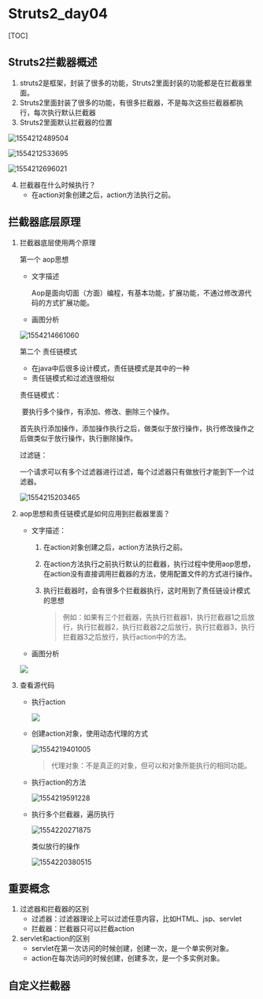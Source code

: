 # Struts2_day04

[TOC]


## Struts2拦截器概述

1. struts2是框架，封装了很多的功能，Struts2里面封装的功能都是在拦截器里面。
2. Struts2里面封装了很多的功能，有很多拦截器，不是每次这些拦截器都执行，每次执行默认拦截器
3. Struts2里面默认拦截器的位置

![1554212489504](https://github.com/xuxueli982/Learning-notes/blob/master/FrameWrok_notes/Struts2_day04.assets/1554212489504.png)

![1554212533695](https://github.com/xuxueli982/Learning-notes/blob/master/FrameWrok_notes/Struts2_day04.assets/1554212533695.png)

![1554212696021](https://github.com/xuxueli982/Learning-notes/blob/master/FrameWrok_notes/Struts2_day04.assets/1554212696021.png)

4. 拦截器在什么时候执行？
   - 在action对象创建之后，action方法执行之前。

## 拦截器底层原理

1. 拦截器底层使用两个原理

   第一个 aop思想

   - 文字描述

     Aop是面向切面（方面）编程，有基本功能，扩展功能，不通过修改源代码的方式扩展功能。

   - 画图分析

   ![1554214661060](https://github.com/xuxueli982/Learning-notes/blob/master/FrameWrok_notes/Struts2_day04.assets/Aop%E6%80%9D%E6%83%B3.png)

   第二个 责任链模式

   - 在java中后很多设计模式，责任链模式是其中的一种
   - 责任链模式和过滤连很相似

   责任链模式：

   ​	要执行多个操作，有添加、修改、删除三个操作。

   首先执行添加操作，添加操作执行之后，做类似于放行操作，执行修改操作之后做类似于放行操作，执行删除操作。

   过滤链：

   ​	一个请求可以有多个过滤器进行过滤，每个过滤器只有做放行才能到下一个过滤器。

   ![1554215203465](https://github.com/xuxueli982/Learning-notes/blob/master/FrameWrok_notes/Struts2_day04.assets/1554215203465.png)

2. aop思想和责任链模式是如何应用到拦截器里面？

   - 文字描述：

     1. 在action对象创建之后，action方法执行之前。

     2. 在action方法执行之前执行默认的拦截器，执行过程中使用aop思想，在action没有直接调用拦截器的方法，使用配置文件的方式进行操作。

     3. 执行拦截器时，会有很多个拦截器执行，这时用到了责任链设计模式的思想

        > 例如：如果有三个拦截器，先执行拦截器1，执行拦截器1之后放行，执行拦截器2，执行拦截器2之后放行，执行拦截器3，执行拦截器3之后放行，执行action中的方法。

   - 画图分析

   ![](https://github.com/xuxueli982/Learning-notes/blob/master/FrameWrok_notes/Struts2_day04.assets/%E6%8B%A6%E6%88%AA%E5%99%A8%E7%9A%84%E6%89%A7%E8%A1%8C%E8%BF%87%E7%A8%8B.png)

3. 查看源代码

   - 执行action

     ![](https://github.com/xuxueli982/Learning-notes/blob/master/FrameWrok_notes/Struts2_day04.assets/1554219043772.png)

   - 创建action对象，使用动态代理的方式

     ![1554219401005](https://github.com/xuxueli982/Learning-notes/blob/master/FrameWrok_notes/Struts2_day04.assets/1554219401005.png)

     > 代理对象：不是真正的对象，但可以和对象所能执行的相同功能。

   - 执行action的方法

     ![1554219591228](https://github.com/xuxueli982/Learning-notes/blob/master/FrameWrok_notes/Struts2_day04.assets/1554219591228.png)

   - 执行多个拦截器，遍历执行

     ![1554220271875](https://github.com/xuxueli982/Learning-notes/blob/master/FrameWrok_notes/Struts2_day04.assets/1554220271875.png)

     类似放行的操作

     ![1554220380515](https://github.com/xuxueli982/Learning-notes/blob/master/FrameWrok_notes/Struts2_day04.assets/1554220380515.png)

## 重要概念

1. 过滤器和拦截器的区别
   - 过滤器：过滤器理论上可以过滤任意内容，比如HTML、jsp、servlet
   - 拦截器：拦截器只可以拦截action
2. servlet和action的区别
   - servlet在第一次访问的时候创建，创建一次，是一个单实例对象。
   - action在每次访问的时候创建，创建多次，是一个多实例对象。

## 自定义拦截器

